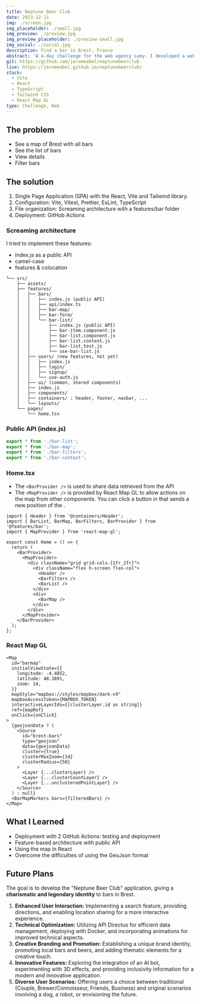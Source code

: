 ```yaml
---
title: Neptune Beer Club
date: 2023-12-11
img: ./screen.jpg
img_placeholder: ./small.jpg
img_preview: ./preview.jpg
img_preview_placeholder: ./preview-small.jpg
img_social: ./social.jpg
description: Find a bar in Brest, France
abstract: 'A 4-day challenge for the web agency Lumy. I developed a web application to find bars in Brest 🍺, France. The criteria are based, among other things, on deployment, filtering system, and originality.'
git: https://github.com/jeromeabel/neptunebeerclub
live: https://jeromeabel.github.io/neptunebeerclub/
stack:
  - Vite
  - React
  - TypeScript
  - Tailwind CSS
  - React Map GL
type: Challenge, Web
---
```


## The problem

- See a map of Brest with all bars
- See the list of bars
- View details
- Filter bars

## The solution

1. Single Page Application (SPA) with the React, Vite and Tailwind library.
2. Configuration: Vite, Vitest, Prettier, EsLint, TypeScript
3. File organization: Screaming architecture with a features/bar folder
4. Deployment: GitHub Actions

### Screaming architecture

I tried to implement these features:

- index.js as a public API
- camel-case
- features & colocation

```
└── src/
	├── assets/
    ├── features/
    │   ├── bars/
    │   │   ├── index.js (public API)
	│   │   ├── api/index.ts
    │   │   ├── bar-map/
    │   │   ├── bar-form/
    │   │   └── bar-list/
    │   │       ├── index.js (public API)
    │   │       ├── bar-item.component.js
    │   │       ├── bar-list.component.js
    │   │       ├── bar-list.context.js
    │   │       ├── bar-list.test.js
    │   │       └── use-bar-list.js
    │   ├── users/ (new features, not yet)
    │   │   ├── index.js
    │   │   ├── login/
    │   │   ├── signup/
    │   │   └── use-auth.js
	│	├── ui/ (common, shared components)
    │   ├── index.js
    │   ├── components/
    │   ├── containers/ : header, footer, navbar, ...
    │   └── layouts/
    └── pages/
        └── home.tsx
```

### Public API (index.js)

```ts
export * from './bar-list';
export * from './bar-map';
export * from './bar-filters';
export * from './bar-context';
```

### Home.tsx

- The `<BarProvider />` is used to share data retrieved from the API
- The `<MapProvider />` is provided by React Map GL to allow actions on the map from other components. You can click a button in <BarList /> that sends a new position of the <BarMap />.

```tsx
import { Header } from '@containers/Header';
import { BarList, BarMap, BarFilters, BarProvider } from '@features/bar';
import { MapProvider } from 'react-map-gl';

export const Home = () => {
  return (
    <BarProvider>
      <MapProvider>
        <div className="grid grid-cols-[1fr_2fr]">
          <div className="flex h-screen flex-col">
            <Header />
            <BarFilters />
            <BarList />
          </div>
          <div>
            <BarMap />
          </div>
        </div>
      </MapProvider>
    </BarProvider>
  );
};
```

### React Map GL

```tsx
<Map
  id="barmap"
  initialViewState={{
    longitude: -4.4852,
    latitude: 48.3891,
    zoom: 14,
  }}
  mapStyle="mapbox://styles/mapbox/dark-v9"
  mapboxAccessToken={MAPBOX_TOKEN}
  interactiveLayerIds={[clusterLayer.id as string]}
  ref={mapRef}
  onClick={onClick}
>
  {geojsonData ? (
    <Source
      id="brest-bars"
      type="geojson"
      data={geojsonData}
      cluster={true}
      clusterMaxZoom={14}
      clusterRadius={50}
    >
      <Layer {...clusterLayer} />
      <Layer {...clusterCountLayer} />
      <Layer {...unclusteredPointLayer} />
    </Source>
  ) : null}
  <BarMapMarkers bars={filteredBars} />
</Map>
```

## What I Learned

- Deployment with 2 GitHub Actions: testing and deployment
- Feature-based architecture with public API
- Using the map in React
- Overcome the difficulties of using the GeoJson format

## Future Plans

The goal is to develop the "Neptune Beer Club" application, giving a **charismatic and legendary identity** to bars in Brest.

1. **Enhanced User Interaction:** Implementing a search feature, providing directions, and enabling location sharing for a more interactive experience.
2. **Technical Optimization:** Utilizing API Directus for efficient data management, deploying with Docker, and incorporating animations for improved technical aspects.
3. **Creative Branding and Promotion:** Establishing a unique brand identity, promoting local bars and beers, and adding thematic elements for a creative touch.
4. **Innovative Features:** Exploring the integration of an AI bot, experimenting with 3D effects, and providing inclusivity information for a modern and innovative application.
5. **Diverse User Scenarios:** Offering users a choice between traditional (Couple, Brewer/Connoisseur, Friends, Business) and original scenarios involving a dog, a robot, or envisioning the future.
